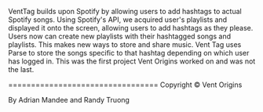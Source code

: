 VentTag builds upon Spotify by allowing users to add hashtags to actual Spotify songs. Using Spotify's API, we acquired user's playlists and displayed it onto the screen, allowing users to add hashtags as they please. Users now can create new playlists with their hashtagged songs and playlists. This makes new ways to store and share music. Vent Tag uses Parse to store the songs specific to that hashtag depending on which user has logged in. This was the first project Vent Origins worked on and was not the last. 

=================================
Copyright © Vent Origins 

By Adrian Mandee and Randy Truong